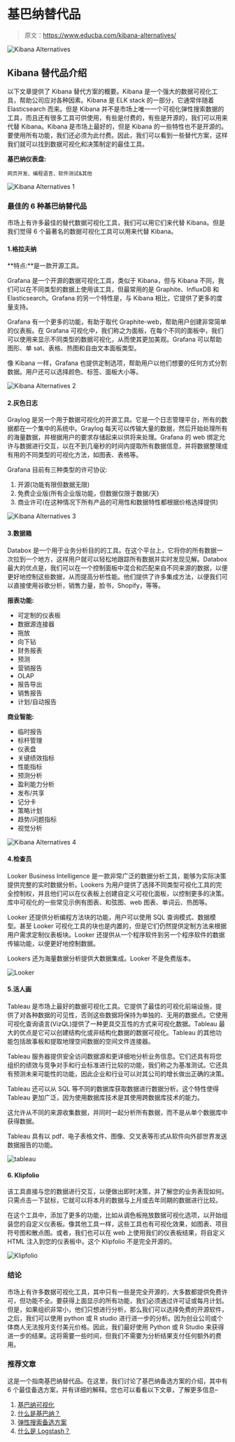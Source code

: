 # 基巴纳替代品

> 原文：<https://www.educba.com/kibana-alternatives/>

![Kibana Alternatives](img/86f02b9b6268a4997c1cc7a476f54074.png)



## Kibana 替代品介绍

以下文章提供了 Kibana 替代方案的概要。Kibana 是一个强大的数据可视化工具，帮助公司应对各种因素。Kibana 是 ELK stack 的一部分，它通常伴随着 Elasticsearch 而来。但是 Kibana 并不是市场上唯一一个可视化弹性搜索数据的工具，而且还有很多工具可供使用，有些是付费的，有些是开源的，我们可以用来代替 Kibana。Kibana 是市场上最好的，但是 Kibana 的一些特性也不是开源的。要使用所有功能，我们还必须为此付费。因此，我们可以看到一些替代方案，这样我们就可以找到数据可视化和决策制定的最佳工具。

**基巴纳仪表盘:**

<small>网页开发、编程语言、软件测试&其他</small>

![Kibana Alternatives 1](img/7f1a8287e3ffb063917c1ae754c10b91.png)



### 最佳的 6 种基巴纳替代品

市场上有许多最佳的替代数据可视化工具，我们可以用它们来代替 Kibana。但是我们觉得 6 个最著名的数据可视化工具可以用来代替 Kibana。

#### 1.格拉夫纳

**特点:**是一款开源工具。

Grafana 是一个开源的数据可视化工具，类似于 Kibana，但与 Kibana 不同，我们可以在不同类型的数据上使用该工具，但最常用的是 Graphite、InfluxDB 和 Elasticsearch。Grafana 的另一个特性是，与 Kibana 相比，它提供了更多的度量支持。

Grafana 有一个更多的功能，有助于取代 Graphite-web，帮助用户创建非常简单的仪表板。在 Grafana 可视化中，我们称之为面板，在每个不同的面板中，我们可以使用来显示不同类型的数据可视化，从而使其更加美观。Grafana 可以帮助图形、单 sat、表格、热图和自由文本面板类型。

像 Kibana 一样，Grafana 也提供定制选项，帮助用户以他们想要的任何方式分割数据。用户还可以选择颜色、标签、面板大小等。

![Kibana Alternatives 2](img/deb9eb7bed566bf27208b3fef50c5907.png)



#### 2.灰色日志

Graylog 是另一个用于数据可视化的开源工具。它是一个日志管理平台，所有的数据都在一个集中的系统中。Graylog 每天可以传输大量的数据，然后开始处理所有的海量数据，并根据用户的要求存储起来以供将来处理。Grafana 的 web 绑定允许与数据进行交互，以在不到几毫秒的时间内提取所有数据信息，并将数据整理成有用的不同类型的可视化方法，如图表、表格等。

Grafana 目前有三种类型的许可协议:

1.  开源(功能有限但数据无限)
2.  免费企业版(所有企业版功能，但数据仅限于数据/天)
3.  商业许可(在这种情况下所有产品的可用性和数据特性都根据价格选择提供)

![Kibana Alternatives 3](img/bbf7c6739c225daafd76ce53b320776e.png)



#### 3.数据箱

Databox 是一个用于业务分析目的的工具。在这个平台上，它将你的所有数据一次拉到一个地方，这样用户就可以轻松地跟踪所有数据并实时发现见解。Databox 最大的优点是，我们可以在一个控制面板中混合和匹配来自不同来源的数据，以便更好地控制这些数据，从而提高分析性能。他们提供了许多集成方法，以便我们可以直接使用谷歌分析，销售力量，脸书，Shopify，等等。

**报表功能:**

*   可定制的仪表板
*   数据源连接器
*   拖放
*   向下钻
*   财务报表
*   预测
*   营销报告
*   OLAP
*   报告导出
*   销售报告
*   计划/自动报告

**商业智能:**

*   临时报告
*   标杆管理
*   仪表盘
*   关键绩效指标
*   性能指标
*   预测分析
*   盈利能力分析
*   发布/共享
*   记分卡
*   策略计划
*   趋势/问题指标
*   视觉分析

![Kibana Alternatives 4](img/7316a4181dd2fe43ad248c9294786d41.png)



#### 4.检查员

Looker Business Intelligence 是一款非常广泛的数据分析工具，能够为实际决策提供完整的实时数据分析。Lookers 为用户提供了选择不同类型可视化工具的完全控制权，并且他们可以在仪表板上创建自定义可视化面板，以控制更多的决策。库中可视化的一些常见示例有图表、和弦图、web 图表、单词云、热图等。

Looker 还提供分析编程方法块的功能，用户可以使用 SQL 查询模式、数据模型。甚至 Looker 可视化工具的块也是内置的，但是它们仍然提供定制方法来根据用户需求定制仪表板块。Looker 还提供从一个程序软件到另一个程序软件的数据传输功能，以便更好地控制数据。

Lookers 还为海量数据分析提供大数据集成。Looker 不是免费版本。

![Looker](img/5ca093382794f66fbca70b32cd3c057c.png)



#### 5.活人画

Tableau 是市场上最好的数据可视化工具。它提供了最佳的可视化前端设施，提供了对各种数据的可见性，否则这些数据将保持为单独的、无用的数据点。它使用可视化查询语言(VizQL)提供了一种更具交互性的方式来可视化数据。Tableau 最大的优点是它可以创建结构化或非结构化数据的数据可视化。Tableau 的其他功能包括故事板和提取地理空间数据的空间文件连接器。

Tableau 服务器提供安全访问数据源和更详细地分析业务信息。它们还具有将您组织的绩效与竞争对手和行业标准进行比较的功能，我们称之为基准测试。它还具有预测未来可能性的功能，因此企业和行业可以对其公司的增长做出正确的决策。

Tableau 还可以从 SQL 等不同的数据库获取数据进行数据分析。这个特性使得 Tableau 更加广泛，因为使用数据库技术是其使用跨数据库技术的能力。

这允许从不同的来源收集数据，并同时一起分析所有数据，而不是从单个数据库中获得数据。

Tableau 具有以 pdf、电子表格文件、图像、交叉表等形式从软件向外部世界发送数据报告的功能。

![tableau](img/c26b7830bc67952b8456209750af0c09.png)



#### 6\. Klipfolio

该工具直接与您的数据进行交互，以便做出即时决策，并了解您的业务表现如何。只需点击一下鼠标，它就可以将本月的数据与上月或去年同期的数据进行比较。

在这个工具中，添加了更多的功能，比如从调色板拖放数据可视化选项，以开始组装您的自定义仪表板。像其他工具一样，这些工具也有可视化效果，如图表、项目符号图和散点图。或者，我们也可以在 web 上使用我们的仪表板结果，将自定义 HTML 注入到您的仪表板中。这个 Klipfolio 不是完全开源的。

![Klipfolio](img/be4570018eab47ec30bc4bbe239bd6be.png)



### 结论

市场上有许多数据可视化工具，其中只有一些是完全开源的，大多数都提供免费许可，但功能不全。要获得上面显示的所有功能，我们必须通过许可证或每月计划。但是，如果组织非常小，他们只想进行分析，那么我们可以选择免费的开源软件，之后，我们可以使用 python 或 R studio 进行进一步的分析。因为创业公司或个体商人无法按月支付美元价格。因此，我们最好使用 Python 或 R Studio 来获得进一步的结果。这将需要一些时间，但我们不需要为分析结果支付任何额外的费用。

### 推荐文章

这是一个指南基巴纳替代品。在这里，我们讨论了基巴纳备选方案的介绍，其中有 6 个最佳备选方案，并有详细的解释。您也可以看看以下文章，了解更多信息–

1.  [基巴纳可视化](https://www.educba.com/kibana-visualization/)
2.  [什么是基巴纳？](https://www.educba.com/what-is-kibana/)
3.  [弹性搜索备选方案](https://www.educba.com/elasticsearch-alternatives/)
4.  [什么是 Logstash？](https://www.educba.com/what-is-logstash/)





